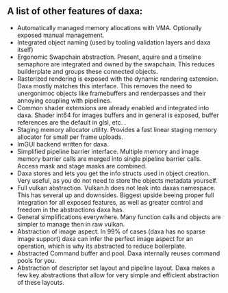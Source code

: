 ## A list of other features of daxa:
* Automatically managed memory allocations with VMA. Optionally exposed manual management.
* Integrated object naming (used by tooling validation layers and daxa itself)
* Ergonomic Swapchain abstraction. Present, aquire and a timeline semaphore are integrated and owned by the swapchain. This reduces builderplate and groups these connected objects.
* Rasterized rendering is exposed with the dynamic rendering extension. Daxa mostly matches this interface. This removes the need to unergonimoc objects like framebuffers and renderpasses and their annoying coupling with pipelines.
* Common shader extensions are already enabled and integrated into daxa. Shader int64 for images buffers and in general is exposed, buffer references are the default in glsl, etc. .
* Staging memory allocator utility. Provides a fast linear staging memory allocator for small per frame uploads.
* ImGUI backend written for daxa.
* Simplified pipeline barrier interface. Multiple memory and image memory barrier calls are merged into single pipeline barrier calls. Access mask and stage masks are combined.
* Daxa stores and lets you get the info structs used in object creation. Very useful, as you do not need to store the objects metadata yourself.
* Full vulkan abstraction. Vulkan.h does not leak into daxas namespace. This has several up and downsides. Biggest upside beeing proper full integration for all exposed features, as well as greater control and freedom in the abstractions daxa has.
* General simplifications everywhere. Many function calls and objects are simpler to manage then in raw vulkan.
* Abstraction of image aspect. In 99% of cases (daxa has no sparse image support) daxa can infer the perfect image aspect for an operation, which is why its abstracted to reduce boilerplate.
* Abstracted Command buffer and pool. Daxa internally reuses command pools for you.
* Abstraction of descriptor set layout and pipeline layout. Daxa makes a few key abstractions that allow for very simple and efficient abstraction of these layouts.